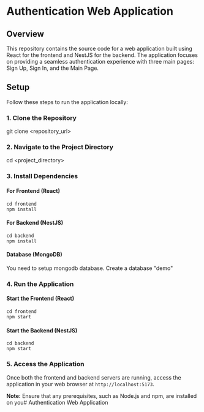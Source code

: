 # Authentication Web Application

## Overview

This repository contains the source code for a web application built using React for the frontend and NestJS for the backend. The application focuses on providing a seamless authentication experience with three main pages: Sign Up, Sign In, and the Main Page.

## Setup

Follow these steps to run the application locally:

### 1. Clone the Repository

git clone <repository_url>

### 2. Navigate to the Project Directory

cd <project_directory>

### 3. Install Dependencies

#### For Frontend (React)
```
cd frontend
npm install
```

#### For Backend (NestJS)
```
cd backend
npm install
```
#### Database (MongoDB)
You need to setup mongodb database. Create a database "demo"

### 4. Run the Application

#### Start the Frontend (React)
```
cd frontend
npm start
```
#### Start the Backend (NestJS)
```
cd backend
npm start
```
### 5. Access the Application

Once both the frontend and backend servers are running, access the application in your web browser at `http://localhost:5173`.

**Note:** Ensure that any prerequisites, such as Node.js and npm, are installed on you# Authentication Web Application
